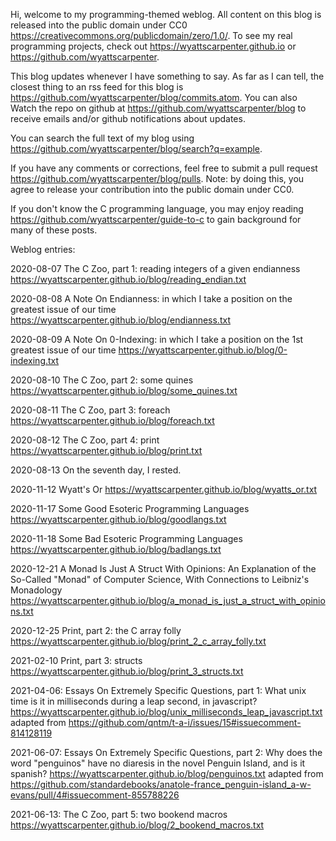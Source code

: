 Hi, welcome to my programming-themed weblog. All content on this blog is released into the public domain under CC0 https://creativecommons.org/publicdomain/zero/1.0/.  To see my real programming projects, check out https://wyattscarpenter.github.io or https://github.com/wyattscarpenter.

This blog updates whenever I have something to say. As far as I can tell, the closest thing to an rss feed for this blog is https://github.com/wyattscarpenter/blog/commits.atom. You can also Watch the repo on github at https://github.com/wyattscarpenter/blog to receive emails and/or github notifications about updates.

You can search the full text of my blog using https://github.com/wyattscarpenter/blog/search?q=example.

If you have any comments or corrections, feel free to submit a pull request https://github.com/wyattscarpenter/blog/pulls. Note: by doing this, you agree to release your contribution into the public domain under CC0.

If you don't know the C programming language, you may enjoy reading https://github.com/wyattscarpenter/guide-to-c to gain background for many of these posts.

Weblog entries:

2020-08-07 The C Zoo, part 1: reading integers of a given endianness https://wyattscarpenter.github.io/blog/reading_endian.txt

2020-08-08 A Note On Endianness: in which I take a position on the greatest issue of our time https://wyattscarpenter.github.io/blog/endianness.txt

2020-08-09 A Note On 0-Indexing: in which I take a position on the 1st greatest issue of our time https://wyattscarpenter.github.io/blog/0-indexing.txt

2020-08-10 The C Zoo, part 2: some quines https://wyattscarpenter.github.io/blog/some_quines.txt

2020-08-11 The C Zoo, part 3: foreach https://wyattscarpenter.github.io/blog/foreach.txt

2020-08-12 The C Zoo, part 4: print https://wyattscarpenter.github.io/blog/print.txt

2020-08-13 On the seventh day, I rested.

2020-11-12 Wyatt's Or https://wyattscarpenter.github.io/blog/wyatts_or.txt

2020-11-17 Some Good Esoteric Programming Languages https://wyattscarpenter.github.io/blog/goodlangs.txt

2020-11-18 Some Bad Esoteric Programming Languages https://wyattscarpenter.github.io/blog/badlangs.txt

2020-12-21 A Monad Is Just A Struct With Opinions: An Explanation of the So-Called "Monad" of Computer Science, With Connections to Leibniz's Monadology https://wyattscarpenter.github.io/blog/a_monad_is_just_a_struct_with_opinions.txt

2020-12-25 Print, part 2: the C array folly https://wyattscarpenter.github.io/blog/print_2_c_array_folly.txt

2021-02-10 Print, part 3: structs https://wyattscarpenter.github.io/blog/print_3_structs.txt

2021-04-06: Essays On Extremely Specific Questions, part 1: What unix time is it in milliseconds during a leap second, in javascript? https://wyattscarpenter.github.io/blog/unix_milliseconds_leap_javascript.txt adapted from https://github.com/qntm/t-a-i/issues/15#issuecomment-814128119

2021-06-07: Essays On Extremely Specific Questions, part 2: Why does the word "penguinos" have no diaresis in the novel Penguin Island, and is it spanish? https://wyattscarpenter.github.io/blog/penguinos.txt adapted from https://github.com/standardebooks/anatole-france_penguin-island_a-w-evans/pull/4#issuecomment-855788226

2021-06-13: The C Zoo, part 5: two bookend macros https://wyattscarpenter.github.io/blog/2_bookend_macros.txt
